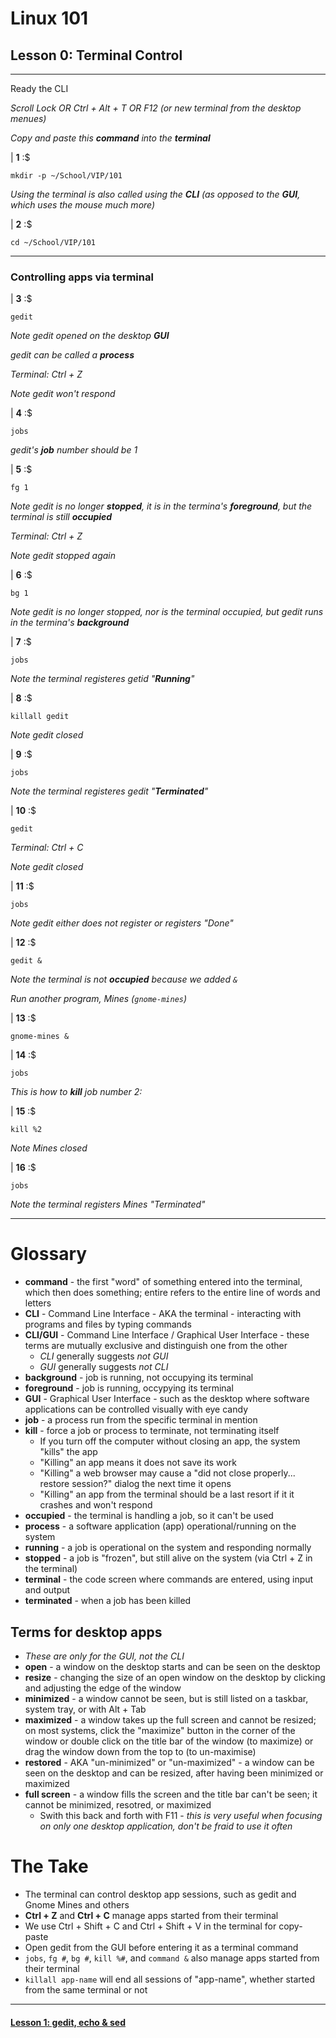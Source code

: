 # Linux 101
## Lesson 0: Terminal Control

___

Ready the CLI

*<key>Scroll Lock</key> OR <key>Ctrl</key> + <key>Alt</key> + <key>T</key> OR <key>F12</key> (or new terminal from the desktop menues)*

*Copy and paste this **command** into the **terminal***

| **1** :$

```console
mkdir -p ~/School/VIP/101
```

*Using the terminal is also called using the **CLI** (as opposed to the **GUI**, which uses the mouse much more)*

| **2** :$

```console
cd ~/School/VIP/101
```

___

### Controlling apps via terminal

| **3** :$

```console
gedit
```

*Note gedit opened on the desktop **GUI***

*gedit can be called a **process***

*Terminal: <key>Ctrl</key> + <key>Z</key>*

*Note gedit won't respond*

| **4** :$

```console
jobs
```

*gedit's **job** number should be 1*

| **5** :$

```console
fg 1
```

*Note gedit is no longer **stopped**, it is in the termina's **foreground**, but the terminal is still **occupied***

*Terminal: <key>Ctrl</key> + <key>Z</key>*

*Note gedit stopped again*

| **6** :$

```console
bg 1
```

*Note gedit is no longer stopped, nor is the terminal occupied, but gedit runs in the termina's **background***

| **7** :$

```console
jobs
```

*Note the terminal registeres getid "**Running**"*

| **8** :$

```console
killall gedit
```

*Note gedit closed*

| **9** :$

```console
jobs
```

*Note the terminal registeres gedit "**Terminated**"*

| **10** :$

```console
gedit
```

*Terminal: <key>Ctrl</key> + <key>C</key>*

*Note gedit closed*

| **11** :$

```console
jobs
```

*Note gedit either does not register or registers "Done"*

| **12** :$

```console
gedit &
```

*Note the terminal is not **occupied** because we added `&`*

*Run another program, Mines (`gnome-mines`)*

| **13** :$

```console
gnome-mines &
```

| **14** :$

```console
jobs
```

*This is how to **kill** job number 2:*

| **15** :$

```console
kill %2
```

*Note Mines closed*

| **16** :$

```console
jobs
```

*Note the terminal registers Mines "Terminated"*

___

# Glossary
- **command** - the first "word" of something entered into the terminal, which then does something; entire refers to the entire line of words and letters
- **CLI** - Command Line Interface - AKA the terminal - interacting with programs and files by typing commands
- **CLI/GUI** - Command Line Interface / Graphical User Interface - these terms are mutually exclusive and distinguish one from the other
  - *CLI* generally suggests *not GUI*
  - *GUI* generally suggests *not CLI*
- **background** - job is running, not occupying its terminal
- **foreground** - job is running, occypying its terminal
- **GUI** - Graphical User Interface - such as the desktop where software applications can be controlled visually with eye candy
- **job** - a process run from the specific terminal in mention
- **kill** - force a job or process to terminate, not terminating itself
  - If you turn off the computer without closing an app, the system "kills" the app
  - "Killing" an app means it does not save its work
  - "Killing" a web browser may cause a "did not close properly... restore session?" dialog the next time it opens
  - "Killing" an app from the terminal should be a last resort if it it crashes and won't respond
- **occupied** - the terminal is handling a job, so it can't be used
- **process** - a software application (app) operational/running on the system
- **running** - a job is operational on the system and responding normally
- **stopped** - a job is "frozen", but still alive on the system (via <key>Ctrl</key> + <key>Z</key> in the terminal)
- **terminal** - the code screen where commands are entered, using input and output
- **terminated** - when a job has been killed

## Terms for desktop apps
- *These are only for the GUI, not the CLI*
- **open** - a window on the desktop starts and can be seen on the desktop
- **resize** - changing the size of an open window on the desktop by clicking and adjusting the edge of the window
- **minimized** - a window cannot be seen, but is still listed on a taskbar, system tray, or with <key>Alt</key> + <key>Tab</key> 
- **maximized** - a window takes up the full screen and cannot be resized; on most systems, click the "maximize" button in the corner of the window or double click on the title bar of the window (to maximize) or drag the window down from the top to (to un-maximise)
- **restored** - AKA "un-minimized" or "un-maximized" - a window can be seen on the desktop and can be resized, after having been minimized or maximized
- **full screen** - a window fills the screen and the title bar can't be seen; it cannot be minimized, resotred, or maximized
  - Swith this back and forth with <key>F11</key> - *this is very useful when focusing on only one desktop application, don't be fraid to use it often*


# The Take
- The terminal can control desktop app sessions, such as gedit and Gnome Mines and others
- **<key>Ctrl</key> + <key>Z</key>** and **<key>Ctrl</key> + <key>C</key>** manage apps started from their terminal
- We use <key>Ctrl</key> + <key>Shift</key> + <key>C</key> and <key>Ctrl</key> + <key>Shift</key> + <key>V</key> in the terminal for copy-paste
- Open gedit from the GUI before entering it as a terminal command
- `jobs`, `fg #`, `bg #`, `kill %#`, and `command &` also manage apps started from their terminal
- `killall app-name` will end all sessions of "app-name", whether started from the same terminal or not

___

#### [Lesson 1: gedit, echo & sed](https://github.com/inkVerb/vip/blob/master/101/Lesson-01.md)
